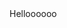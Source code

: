 <html>
    Helloooooo
    <head>
        <title>Test</title>
        <meta http-equiv="Content-Type" content="text/html; charset=utf-8" />
        <script type="text/javascript">
        console.error("Hello world! from TEL !!!!!!!!!!! ******");
        
        
        try {
            navigatorObject = window.navigator
            var appName = navigatorObject.appName;
            console.error("Application name : ",appName);
        }
        catch {
            console.error("++++++++++++++++++++++++ navigator is not supported;");
        }
       
        function codeAddress() {
            alert('ok');
        }
        window.onload = codeAddress;
        </script>
    </head>
    <body>
    
    </body>
</html>
